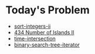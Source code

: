 # Today's Problem

- [sort-integers-ii](https://www.lintcode.com/problem/sort-integers-ii)
- [434 Number of Islands II](https://www.lintcode.com/problem/number-of-islands-ii)
- [time-intersection](https://www.lintcode.com/problem/time-intersection)
- [binary-search-tree-iterator](http://www.lintcode.com/problem/binary-search-tree-iterator)
